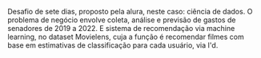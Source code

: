 Desafio de sete dias, proposto pela alura, neste caso: ciência de dados. O problema de negócio envolve coleta, análise e previsão de gastos de senadores de 2019 a 2022. E sistema de recomendação via machine learning, no dataset Movielens, cuja a função é recomendar filmes com base em estimativas de classificação para cada usuário, via I'd. 
